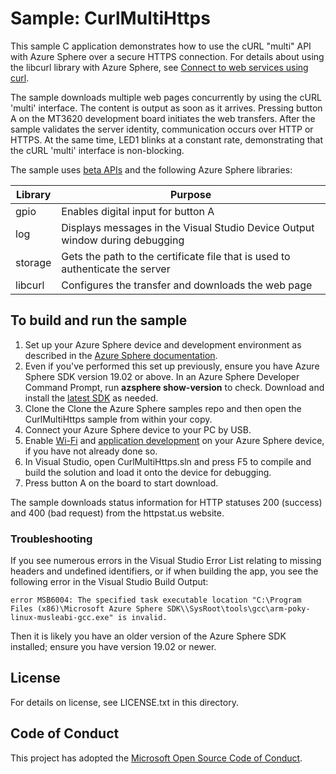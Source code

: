# Sample: CurlMultiHttps

This sample C application demonstrates how to use the cURL "multi" API with Azure Sphere over a secure HTTPS connection. For details about using the libcurl library with Azure Sphere, see [Connect to web services using curl](https://docs.microsoft.com/azure-sphere/app-development/curl).

The sample downloads multiple web pages concurrently by using the cURL 'multi' interface. The content is output as soon as it arrives. Pressing button A on the MT3620 development board initiates the web transfers. After the sample validates the server identity, communication occurs over HTTP or HTTPS. At the same time, LED1 blinks at a constant rate, demonstrating that the cURL 'multi' 
interface is non-blocking.

The sample uses [beta APIs](https://docs.microsoft.com/azure-sphere/app-development/use-beta) and the following Azure Sphere libraries:

|Library   |Purpose  |
|---------|---------|
| gpio | Enables digital input for button A |
|log     |  Displays messages in the Visual Studio Device Output window during debugging  |
|storage    | Gets the path to the certificate file that is used to authenticate the server      |
|libcurl | Configures the transfer and downloads the web page |

## To build and run the sample

1. Set up your Azure Sphere device and development environment as described in the [Azure Sphere documentation](https://docs.microsoft.com/azure-sphere/install/overview).
1. Even if you've performed this set up previously, ensure you have Azure Sphere SDK version 19.02 or above. In an Azure Sphere Developer Command Prompt, run **azsphere show-version** to check. Download and install the [latest SDK](https://aka.ms/AzureSphereSDKDownload) as needed.
1. Clone the  Clone the Azure Sphere samples repo and then open the CurlMultiHttps sample from within your copy.
1. Connect your Azure Sphere device to your PC by USB.
1. Enable [Wi-Fi](https://docs.microsoft.com/azure-sphere/install/configure-wifi) and [application development](https://docs.microsoft.com/azure-sphere/quickstarts/qs-blink-application#prepare-your-device-for-development-and-debugging) on your Azure Sphere device, if you have not already done so.
1. In Visual Studio, open CurlMultiHttps.sln and press F5 to compile and build the solution and load it onto the device for debugging.
1. Press button A on the board to start download.

The sample downloads status information for HTTP statuses 200 (success) and 400 (bad request) from the httpstat.us website.  

### Troubleshooting

If you see numerous errors in the Visual Studio Error List relating to missing headers and undefined identifiers, or if when building the app, you see the following error in the Visual Studio Build Output:

   `error MSB6004: The specified task executable location "C:\Program Files (x86)\Microsoft Azure Sphere SDK\\SysRoot\tools\gcc\arm-poky-linux-musleabi-gcc.exe" is invalid.`

Then it is likely you have an older version of the Azure Sphere SDK installed; ensure you have version 19.02 or newer.

## License
For details on license, see LICENSE.txt in this directory.

## Code of Conduct
This project has adopted the [Microsoft Open Source Code of Conduct](https://opensource.microsoft.com/codeofconduct/).
